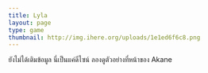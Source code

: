 ```yaml
---
title: Lyla
layout: page
type: game
thumbnail: http://img.ihere.org/uploads/1e1ed6f6c8.png
---
```

ยังไม่ได้เติมข้อมูล นี่เป็นแค่ดีไซน์ ลองดูตัวอย่างที่หน้าของ Akane
